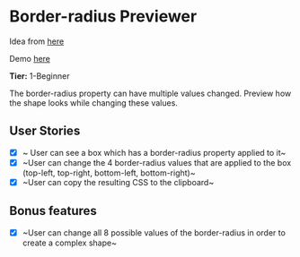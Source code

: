 # Border-radius Previewer

Idea from [here](https://github.com/florinpop17/app-ideas)

Demo [here](https://wnggw.csb.app/public/index.html)

**Tier:** 1-Beginner

The border-radius property can have multiple values changed. Preview how the shape looks while changing these values.

## User Stories

- [x] ~ User can see a box which has a border-radius property applied to it~
- [x] ~User can change the 4 border-radius values that are applied to the box (top-left, top-right, bottom-left, bottom-right)~
- [x] ~User can copy the resulting CSS to the clipboard~

## Bonus features

- [x] ~User can change all 8 possible values of the border-radius in order to create a complex shape~